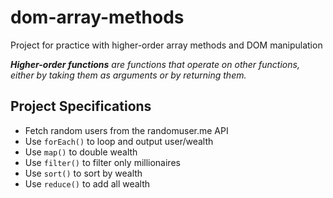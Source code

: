 # dom-array-methods

Project for practice with higher-order array methods and DOM manipulation

_**Higher-order functions** are functions that operate on other functions, either by taking them as arguments or by returning them._

## Project Specifications

- Fetch random users from the randomuser.me API
- Use `forEach()` to loop and output user/wealth
- Use `map()` to double wealth
- Use `filter()` to filter only millionaires
- Use `sort()` to sort by wealth
- Use `reduce()` to add all wealth
